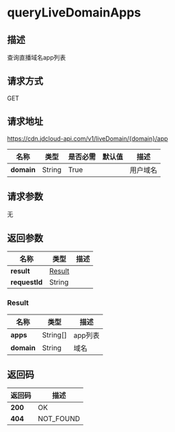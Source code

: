 # queryLiveDomainApps


## 描述
查询直播域名app列表

## 请求方式
GET

## 请求地址
https://cdn.jdcloud-api.com/v1/liveDomain/{domain}/app

|名称|类型|是否必需|默认值|描述|
|---|---|---|---|---|
|**domain**|String|True| |用户域名|

## 请求参数
无


## 返回参数
|名称|类型|描述|
|---|---|---|
|**result**|[Result](#result)| |
|**requestId**|String| |

### <div id="Result">Result</div>
|名称|类型|描述|
|---|---|---|
|**apps**|String[]|app列表|
|**domain**|String|域名|

## 返回码
|返回码|描述|
|---|---|
|**200**|OK|
|**404**|NOT_FOUND|
